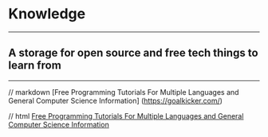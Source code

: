 # Knowledge
_____________

## A storage for open source and free tech things to learn from
________________________________________________________________

// markdown
[Free Programming Tutorials For Multiple Languages and General Computer Science Information] (https://goalkicker.com/)

// html
<a href="https://goalkicker.com/"> Free Programming Tutorials For Multiple Languages and General Computer Science Information </a>
